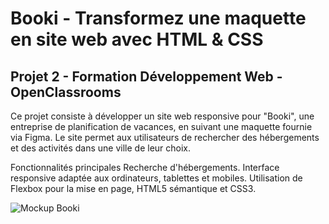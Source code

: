 # Booki - Transformez une maquette en site web avec HTML & CSS
## Projet 2 - Formation Développement Web - OpenClassrooms

Ce projet consiste à développer un site web responsive pour "Booki", une entreprise de planification de vacances, en suivant une maquette fournie via Figma. Le site permet aux utilisateurs de rechercher des hébergements et des activités dans une ville de leur choix.

Fonctionnalités principales
Recherche d'hébergements.
Interface responsive adaptée aux ordinateurs, tablettes et mobiles.
Utilisation de Flexbox pour la mise en page, HTML5 sémantique et CSS3.


![Mockup Booki](https://github.com/cthynat/cthynat-Marion_Cathy_1_projet2__280624/blob/main/Mockup%20Booki.png)
